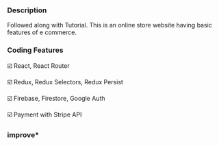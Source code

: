 ### Description

Followed along with Tutorial. This is an online store website having basic features of e commerce.

### Coding Features

☑️ React, React Router

☑️ Redux, Redux Selectors, Redux Persist

☑️ Firebase, Firestore, Google Auth

☑️ Payment with Stripe API

### improve*